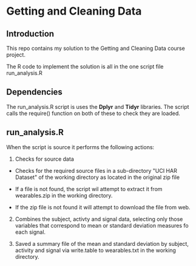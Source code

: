 # Getting and Cleaning Data

## Introduction

This repo contains my solution to the Getting and Cleaning Data course project. 

The R code to implement the solution is all in the one script file run_analysis.R

## Dependencies

The run_analysis.R script is uses the **Dplyr** and **Tidyr** libraries. The script calls the require() function on both of these to check they are loaded. 

## run_analysis.R

When the script is source it performs the following actions:

1. Checks for source data

  * Checks for the required source files in a sub-directory "UCI HAR Dataset" of the working directory as located in the original zip file

  * If a file is not found, the script wil attempt to extract it from wearables.zip in the working directory.

  * If the zip file is not found it will attempt to download the file from web.
  
2. Combines the subject, activty and signal data, selecting only those variables that correspond to mean or standard deviation measures fo each signal.  

3. Saved a summary file of the mean and standard deviation by subject, activity and signal via write.table to wearables.txt in the working directory.

